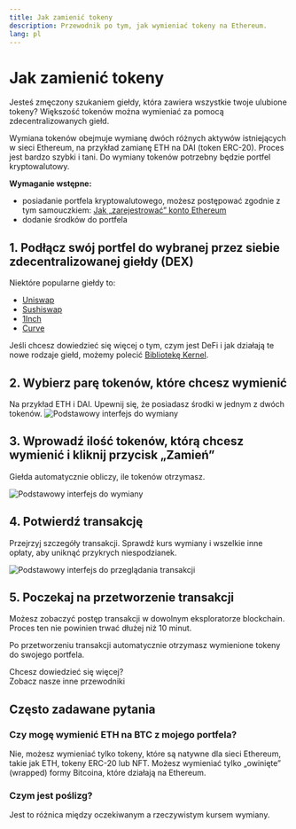 ```yaml
---
title: Jak zamienić tokeny
description: Przewodnik po tym, jak wymieniać tokeny na Ethereum.
lang: pl
---
```


# Jak zamienić tokeny

Jesteś zmęczony szukaniem giełdy, która zawiera wszystkie twoje ulubione tokeny? Większość tokenów można wymieniać za pomocą zdecentralizowanych giełd.

Wymiana tokenów obejmuje wymianę dwóch różnych aktywów istniejących w sieci Ethereum, na przykład zamianę ETH na DAI (token ERC-20). Proces jest bardzo szybki i tani. Do wymiany tokenów potrzebny będzie portfel kryptowalutowy.

**Wymaganie wstępne:**

- posiadanie portfela kryptowalutowego, możesz postępować zgodnie z tym samouczkiem: [Jak „zarejestrować” konto Ethereum](/guides/how-to-register-an-ethereum-account/)
- dodanie środków do portfela

## 1. Podłącz swój portfel do wybranej przez siebie zdecentralizowanej giełdy (DEX)

Niektóre popularne giełdy to:

- [Uniswap](https://app.uniswap.org/#/swap)
- [Sushiswap](https://www.sushi.com/swap)
- [1Inch](https://app.1inch.io/#/1/unified/swap/ETH/DAI)
- [Curve](https://curve.fi/#/ethereum/swap)

Jeśli chcesz dowiedzieć się więcej o tym, czym jest DeFi i jak działają te nowe rodzaje giełd, możemy polecić [Bibliotekę Kernel](https://library.kernel.community/Topic+-+DeFi/Topic+-+DeFi).

## 2. Wybierz parę tokenów, które chcesz wymienić

Na przykład ETH i DAI. Upewnij się, że posiadasz środki w jednym z dwóch tokenów. ![Podstawowy interfejs do wymiany](./swap1.png)

## 3. Wprowadź ilość tokenów, którą chcesz wymienić i kliknij przycisk „Zamień”

Giełda automatycznie obliczy, ile tokenów otrzymasz.

![Podstawowy interfejs do wymiany](./swap2.png)

## 4. Potwierdź transakcję

Przejrzyj szczegóły transakcji. Sprawdź kurs wymiany i wszelkie inne opłaty, aby uniknąć przykrych niespodzianek.

![Podstawowy interfejs do przeglądania transakcji](./swap3.png)

## 5. Poczekaj na przetworzenie transakcji

Możesz zobaczyć postęp transakcji w dowolnym eksploratorze blockchain. Proces ten nie powinien trwać dłużej niż 10 minut.

Po przetworzeniu transakcji automatycznie otrzymasz wymienione tokeny do swojego portfela.
<br />

<InfoBanner shouldSpaceBetween emoji=":eyes:">
  <div>Chcesz dowiedzieć się więcej?</div>
  <ButtonLink to="/guides/">
    Zobacz nasze inne przewodniki
  </ButtonLink>
</InfoBanner>

## Często zadawane pytania

### Czy mogę wymienić ETH na BTC z mojego portfela?

Nie, możesz wymieniać tylko tokeny, które są natywne dla sieci Ethereum, takie jak ETH, tokeny ERC-20 lub NFT. Możesz wymieniać tylko „owinięte” (wrapped) formy Bitcoina, które działają na Ethereum.

### Czym jest poślizg?

Jest to różnica między oczekiwanym a rzeczywistym kursem wymiany.
